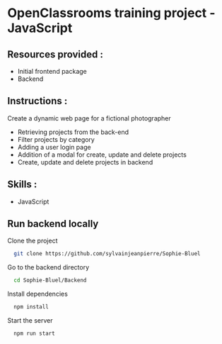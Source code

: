 # OpenClassrooms training project - JavaScript

## Resources provided :
- Initial frontend package
- Backend

## Instructions :
Create a dynamic web page for a fictional photographer
- Retrieving projects from the back-end
- Filter projects by category
- Adding a user login page
- Addition of a modal for create, update and delete projects
- Create, update and delete projects in backend

## Skills :
- JavaScript

## Run backend locally

Clone the project

```bash
  git clone https://github.com/sylvainjeanpierre/Sophie-Bluel
```

Go to the backend directory

```bash
  cd Sophie-Bluel/Backend
```

Install dependencies

```bash
  npm install
```

Start the server

```bash
  npm run start
```

